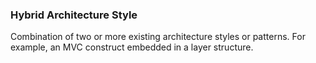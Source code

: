 ### Hybrid Architecture Style

Combination of two or more existing architecture styles or
patterns. For example, an MVC construct embedded in a layer
structure.

